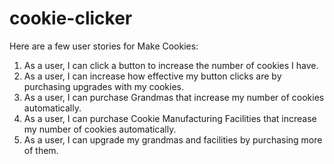 # cookie-clicker

Here are a few user stories for Make Cookies:

1. As a user, I can click a button to increase the number of cookies I have.
2. As a user, I can increase how effective my button clicks are by purchasing upgrades with my cookies.
3. As a user, I can purchase Grandmas that increase my number of cookies automatically.
4. As a user, I can purchase Cookie Manufacturing Facilities that increase my number of cookies automatically.
5. As a user, I can upgrade my grandmas and facilities by purchasing more of them.
